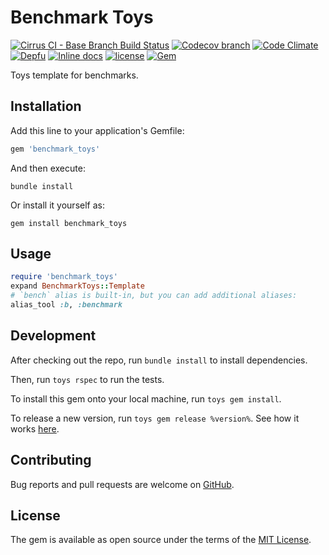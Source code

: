 # Benchmark Toys

[![Cirrus CI - Base Branch Build Status](https://img.shields.io/cirrus/github/AlexWayfer/benchmark_toys?style=flat-square)](https://cirrus-ci.com/github/AlexWayfer/benchmark_toys)
[![Codecov branch](https://img.shields.io/codecov/c/github/AlexWayfer/benchmark_toys/master.svg?style=flat-square)](https://codecov.io/gh/AlexWayfer/benchmark_toys)
[![Code Climate](https://img.shields.io/codeclimate/maintainability/AlexWayfer/benchmark_toys.svg?style=flat-square)](https://codeclimate.com/github/AlexWayfer/benchmark_toys)
[![Depfu](https://img.shields.io/depfu/AlexWayfer/benchmark_toys?style=flat-square)](https://depfu.com/repos/github/AlexWayfer/benchmark_toys)
[![Inline docs](https://inch-ci.org/github/AlexWayfer/benchmark_toys.svg?branch=master)](https://inch-ci.org/github/AlexWayfer/benchmark_toys)
[![license](https://img.shields.io/github/license/AlexWayfer/benchmark_toys.svg?style=flat-square)](https://github.com/AlexWayfer/benchmark_toys/blob/master/LICENSE)
[![Gem](https://img.shields.io/gem/v/benchmark_toys.svg?style=flat-square)](https://rubygems.org/gems/benchmark_toys)

Toys template for benchmarks.

## Installation

Add this line to your application's Gemfile:

```ruby
gem 'benchmark_toys'
```

And then execute:

```shell
bundle install
```

Or install it yourself as:

```shell
gem install benchmark_toys
```

## Usage

```ruby
require 'benchmark_toys'
expand BenchmarkToys::Template
# `bench` alias is built-in, but you can add additional aliases:
alias_tool :b, :benchmark
```

## Development

After checking out the repo, run `bundle install` to install dependencies.

Then, run `toys rspec` to run the tests.

To install this gem onto your local machine, run `toys gem install`.

To release a new version, run `toys gem release %version%`.
See how it works [here](https://github.com/AlexWayfer/gem_toys#release).

## Contributing

Bug reports and pull requests are welcome on [GitHub](https://github.com/AlexWayfer/benchmark_toys).

## License

The gem is available as open source under the terms of the
[MIT License](https://opensource.org/licenses/MIT).
